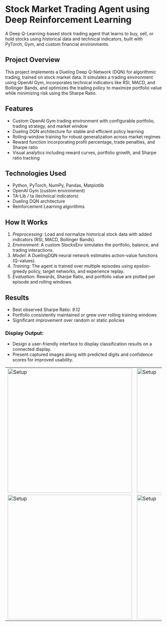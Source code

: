 # Stock Market Trading Agent using Deep Reinforcement Learning

A Deep Q-Learning-based stock trading agent that learns to buy, sell, or hold stocks using historical data and technical indicators, built with PyTorch, Gym, and custom financial environments.

## Project Overview

This project implements a Dueling Deep Q-Network (DQN) for algorithmic trading, trained on stock market data. It simulates a trading environment using OpenAI Gym, incorporates technical indicators like RSI, MACD, and Bollinger Bands, and optimizes the trading policy to maximize portfolio value while minimizing risk using the Sharpe Ratio.

## Features

- Custom OpenAI Gym trading environment with configurable portfolio, trading strategy, and market window
- Dueling DQN architecture for stable and efficient policy learning
- Rolling-window training for robust generalization across market regimes
- Reward function incorporating profit percentage, trade penalties, and Sharpe ratio
- Visual analytics including reward curves, portfolio growth, and Sharpe ratio tracking

## Technologies Used

- Python, PyTorch, NumPy, Pandas, Matplotlib
- OpenAI Gym (custom environment)
- TA-Lib / ta (technical indicators)
- Dueling DQN architecture
- Reinforcement Learning algorithms

## How It Works

1. *Preprocessing*: Load and normalize historical stock data with added indicators (RSI, MACD, Bollinger Bands).
2. *Environment*: A custom StocksEnv simulates the portfolio, balance, and trading interactions.
3. *Model*: A DuelingDQN neural network estimates action-value functions (Q-values).
4. *Training*: The agent is trained over multiple episodes using epsilon-greedy policy, target networks, and experience replay.
5. *Evaluation*: Rewards, Sharpe Ratio, and portfolio value are plotted per episode and rolling windows.

## Results

- Best observed Sharpe Ratio: *9.12*
- Portfolio consistently maintained or grew over rolling training windows
- Significant improvement over random or static policies

### Display Output:

- Design a user-friendly interface to display classification results on a connected display.
- Present captured images along with predicted digits and confidence scores for improved usability.

<table>
  <tr>
    <td>
      <img src="Outputs/sharpe_ratio.png" alt="Setup" width="400"/>
    </td>
    <td>
      <img src="Outputs/equity_curve.png" alt="Setup" width="400"/>
    </td>
  </tr>
  <tr>
    <td>
      <img src="Outputs/price_curve.png" alt="Setup" width="400"/>
    </td>
    <td>
      <img src="Outputs/model_comp.png" alt="Setup" width="400"/>
    </td>
  </tr>
</table>
